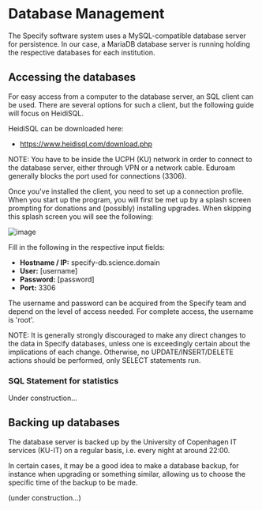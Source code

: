 # Database Management

The Specify software system uses a MySQL-compatible database server for persistence. In our case, a MariaDB database server is running holding the respective databases for each institution. 

## Accessing the databases

For easy access from a computer to the database server, an SQL client can be used. 
There are several options for such a client, but the following guide will focus on HeidiSQL. 

HeidiSQL can be downloaded here: 

* https://www.heidisql.com/download.php 

NOTE: You have to be inside the UCPH (KU) network in order to connect to the database server, either through VPN or a network cable. Eduroam generally blocks the port used for connections (3306). 

Once you've installed the client, you need to set up a connection profile. 
When you start up the program, you will first be met up by a splash screen prompting for donations and (possibly) installing upgrades. When skipping this splash screen you will see the following: 

![image](https://user-images.githubusercontent.com/10909008/224634780-ed359266-f560-44e9-9857-80562a70fe1f.png)

Fill in the following in the respective input fields:

* __Hostname / IP:__ specify-db.science.domain 
* __User:__ [username]
* __Password:__ [password]
* __Port:__ 3306
  
The username and password can be acquired from the Specify team and depend on the level of access needed. 
For complete access, the username is 'root'. 

NOTE: It is generally strongly discouraged to make any direct changes to the data in Specify databases, unless one is exceedingly certain about the implications of each change. Otherwise, no UPDATE/INSERT/DELETE actions should be performed, only SELECT statements run. 
  
### SQL Statement for statistics 

  Under construction...

## Backing up databases

The database server is backed up by the University of Copenhagen IT services (KU-IT) on a regular basis, i.e. every night at around 22:00. 

In certain cases, it may be a good idea to make a database backup, for instance when upgrading or something similar, allowing us to choose the specific time of the backup to be made. 

(under construction...)
